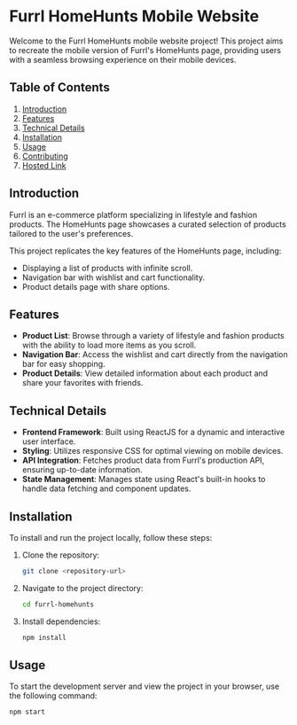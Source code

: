 # Furrl HomeHunts Mobile Website

Welcome to the Furrl HomeHunts mobile website project! This project aims to recreate the mobile version of Furrl's HomeHunts page, providing users with a seamless browsing experience on their mobile devices.

## Table of Contents

1. [Introduction](#introduction)
2. [Features](#features)
3. [Technical Details](#technical-details)
4. [Installation](#installation)
5. [Usage](#usage)
6. [Contributing](#contributing)
7. [Hosted Link](#hosted-link)

## Introduction

Furrl is an e-commerce platform specializing in lifestyle and fashion products. The HomeHunts page showcases a curated selection of products tailored to the user's preferences.

This project replicates the key features of the HomeHunts page, including:

- Displaying a list of products with infinite scroll.
- Navigation bar with wishlist and cart functionality.
- Product details page with share options.

## Features

- **Product List**: Browse through a variety of lifestyle and fashion products with the ability to load more items as you scroll.
- **Navigation Bar**: Access the wishlist and cart directly from the navigation bar for easy shopping.
- **Product Details**: View detailed information about each product and share your favorites with friends.

## Technical Details

- **Frontend Framework**: Built using ReactJS for a dynamic and interactive user interface.
- **Styling**: Utilizes responsive CSS for optimal viewing on mobile devices.
- **API Integration**: Fetches product data from Furrl's production API, ensuring up-to-date information.
- **State Management**: Manages state using React's built-in hooks to handle data fetching and component updates.

## Installation

To install and run the project locally, follow these steps:

1. Clone the repository:

    ```bash
    git clone <repository-url>
    ```

2. Navigate to the project directory:

    ```bash
    cd furrl-homehunts
    ```

3. Install dependencies:

    ```bash
    npm install
    ```

## Usage

To start the development server and view the project in your browser, use the following command:

```bash
npm start
